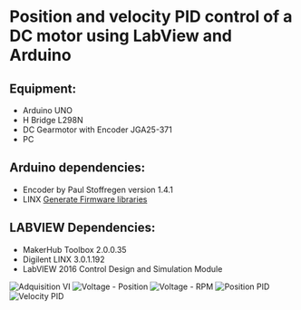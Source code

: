 # Position and velocity PID control of a DC motor using LabView and Arduino

## Equipment:

* Arduino UNO
* H Bridge L298N
* DC Gearmotor with Encoder JGA25-371
* PC

## Arduino dependencies:

* Encoder by Paul Stoffregen version 1.4.1
* LINX [Generate Firmware libraries](https://www.labviewmakerhub.com/doku.php?id=learn:tutorials:libraries:linx:misc:adding_custom_command)

## LABVIEW Dependencies:

* MakerHub Toolbox 2.0.0.35
* Digilent LINX 3.0.1.192  
* LabVIEW 2016 Control Design and Simulation Module

![Adquisition VI](https://github.com/christiandbf/ControlPID-PositionVelocity-MotorDC/blob/master/img/adquisition.png)
![Voltage - Position](https://github.com/christiandbf/ControlPID-PositionVelocity-MotorDC/blob/master/img/position-voltage.png)
![Voltage - RPM](https://github.com/christiandbf/ControlPID-PositionVelocity-MotorDC/blob/master/img/rpm-voltage.png)
![Position PID](https://github.com/christiandbf/ControlPID-PositionVelocity-MotorDC/blob/master/img/test-position-pid-2.png)
![Velocity PID](https://github.com/christiandbf/ControlPID-PositionVelocity-MotorDC/blob/master/img/test-velocity-pid-4.png)

